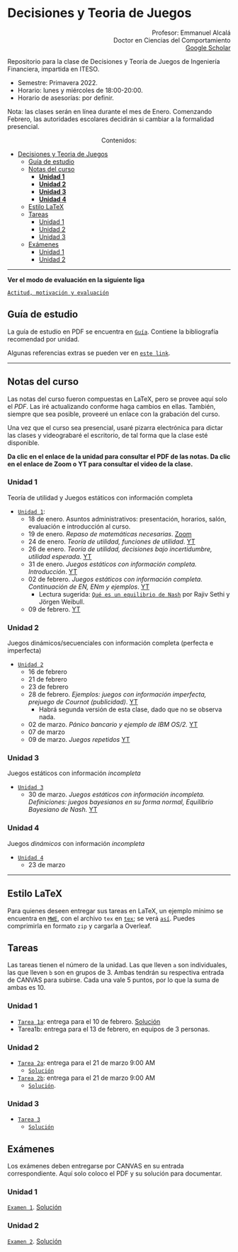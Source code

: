 # Decisiones y Teoria de Juegos

<p align="right">
Profesor: Emmanuel Alcalá
<br>
Doctor en Ciencias del Comportamiento
<br>
<a href="https://scholar.google.com.mx/citations?hl=en&user=3URusCgAAAAJ&view_op=list_works&sortby=pubdate">Google Scholar</a>
</p>


Repositorio para la clase de Decisiones y Teoría de Juegos de Ingeniería Financiera, impartida en ITESO.

- Semestre: Primavera 2022.
- Horario: lunes y miércoles de 18:00-20:00.
- Horario de asesorías: por definir.

Nota: las clases serán en línea durante el mes de Enero. Comenzando Febrero, las autoridades escolares decidirán si cambiar a la formalidad presencial.

<p align="center">
Contenidos:
</p>

- [Decisiones y Teoria de Juegos](#decisiones-y-teoria-de-juegos)
  - [Guía de estudio](#guía-de-estudio)
  - [Notas del curso](#notas-del-curso)
    - [**Unidad 1**](#unidad-1)
    - [**Unidad 2**](#unidad-2)
    - [**Unidad 3**](#unidad-3)
    - [**Unidad 4**](#unidad-4)
  - [Estilo LaTeX](#estilo-latex)
  - [Tareas](#tareas)
    - [Unidad 1](#unidad-1-1)
    - [Unidad 2](#unidad-2-1)
    - [Unidad 3](#unidad-3-1)
  - [Exámenes](#exámenes)
    - [Unidad 1](#unidad-1-2)
    - [Unidad 2](#unidad-2-2)

---

**Ver el modo de evaluación en la siguiente liga**

[`Actitud, motivación y evaluación`](motivation_evaluation.md)

## Guía de estudio

La guía de estudio en PDF se encuentra en [`Guía`](Guía/GuiaAprendizajeTJ.pdf). Contiene la bibliografía recomendad por unidad.

Algunas referencias extras se pueden ver en [`este link`](Guia/../Guía/referencias.md).

---

## Notas del curso

Las notas del curso fueron compuestas en LaTeX, pero se provee aquí solo el *PDF*. Las iré actualizando conforme haga cambios en ellas. También, siempre que sea posible, proveeré un enlace con la grabación del curso.

Una vez que el curso sea presencial, usaré pizarra electrónica para dictar las clases y videograbaré el escritorio, de tal forma que la clase esté disponible.

**Da clic en el enlace de la unidad para consultar el PDF de las notas. Da clic en el enlace de Zoom o YT para consultar el video de la clase.**

### **Unidad 1** 
Teoría de utilidad y Juegos estáticos con información completa


- [`Unidad 1`](Unidad_1/main.pdf):
  - 18 de enero. Asuntos administrativos: presentación, horarios, salón, evaluación e introducción al curso.
  - 19 de enero. *Repaso de matemáticas necesarias*. [Zoom](https://iteso.zoom.us/rec/share/4fPTcTIiIkfroaTJXNjMrda86l6UOKnj_d8DkMs1PC6nMGulxVuQjxsng7fBh1Wq.bQ4OqX-wbSTFD2r6?startTime=1642636844000)
  - 24 de enero. *Teoría de utilidad, funciones de utilidad*. [YT](https://youtu.be/iDQsm-UXDjk)
  - 26 de enero. *Teoría de utilidad, decisiones bajo incertidumbre, utilidad esperada*. [YT](https://youtu.be/zlnxZpKQtZA)
  - 31 de enero. *Juegos estáticos con información completa. Introducción*. [YT](https://youtu.be/cR2iN1-MRfQ)
  - 02 de febrero. *Juegos estáticos con información completa. Continuación de EN, ENm y ejemplos*. [YT](https://youtu.be/21Sh5C_TDQQ)
    - Lectura sugerida: [`Qué es un equilibrio de Nash`]( https://www.ams.org/journals/notices/201605/rnoti-p526.pdf) por Rajiv Sethi y Jörgen Weibull.
  - 09 de febrero. [YT](https://youtu.be/50SQWpUPZqA)

### **Unidad 2**
Juegos dinámicos/secuenciales con información completa (perfecta e imperfecta)
- [`Unidad 2`](Unidad_2/main.pdf)
  - 16 de febrero 
  - 21 de febrero
  - 23 de febrero
  - 28 de febrero. *Ejemplos: juegos con información imperfecta, prejuego de Cournot (publicidad)*. [YT](https://youtu.be/6TgCVoR27Qk)
    - Habrá segunda versión de esta clase, dado que no se observa nada.
  - 02 de marzo. *Pánico bancario y ejemplo de IBM OS/2.* [YT](https://youtu.be/h9sE0I4emFM)
  - 07 de marzo
  - 09 de marzo. *Juegos repetidos* [YT](https://youtu.be/rJMZpM3MS6o)

### **Unidad 3**
Juegos estáticos con información *incompleta*

- [`Unidad 3`](Unidad_3/main.pdf)
  - 30 de marzo. *Juegos estáticos con información incompleta. Definiciones: juegos bayesianos en su forma normal, Equilibrio Bayesiano de Nash.* [YT](https://youtu.be/DGvpAYc8TkI)

### **Unidad 4**
Juegos *dinámicos* con información *incompleta*

- [`Unidad 4`](Unidad_4/DTJ_unidad4_notas.pdf)
  - 23 de marzo

---

## Estilo LaTeX

Para quienes deseen entregar sus tareas en LaTeX, un ejemplo mínimo se encuentra en [`MWE`](MWE), con el archivo `tex` en [`tex`](MWE/MWE.tex); se verá [`así`](MWE/MWE.pdf). Puedes comprimirla en formato `zip` y cargarla a Overleaf.


## Tareas

Las tareas tienen el número de la unidad. Las que lleven `a` son individuales, las que lleven `b` son en grupos de 3. Ambas tendrán su respectiva entrada de CANVAS para subirse. Cada una vale 5 puntos, por lo que la suma de ambas es 10.

### Unidad 1

- [`Tarea 1a`](tareas/tarea1a.pdf): entrega para el 10 de febrero. [Solución](tareas/tarea1a_solucion.pdf)
- Tarea1b: entrega para el 13 de febrero, en equipos de 3 personas.

### Unidad 2

- [`Tarea 2a`](tareas/tarea2a.pdf): entrega para el 21 de marzo 9:00 AM
  - [`Solución`]()
- [`Tarea 2b`](tareas/tarea2b.md): entrega para el 21 de marzo 9:00 AM
  - [`Solución`](tareas/tarea2a_solucion.pdf).
  
### Unidad 3
- [`Tarea 3`](tareas/tarea3.pdf)
   - [`Solución`](tareas/tarea3_solucion.pdf)

## Exámenes

Los exámenes deben entregarse por CANVAS en su entrada correspondiente. Aquí solo coloco el PDF y su solución para documentar.

### Unidad 1
[`Examen 1`](Unidad_1/DTJ_Examen1.pdf). [Solución](Unidad_1/sol_ex1.pdf)

### Unidad 2

[`Examen 2`](Unidad_2/DTJ_Examen2.pdf). [Solución](Unidad_2/sol_examen2.pdf)
